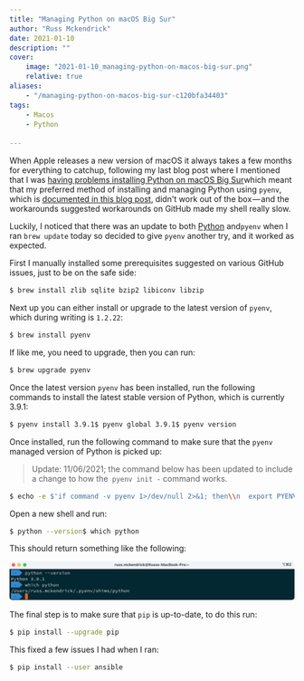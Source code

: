 ```yaml
---
title: "Managing Python on macOS Big Sur"
author: "Russ Mckendrick"
date: 2021-01-10
description: ""
cover:
    image: "2021-01-10_managing-python-on-macos-big-sur.png" 
    relative: true
aliases:
    - "/managing-python-on-macos-big-sur-c120bfa34403"
tags:
    - Macos
    - Python

---
```


When Apple releases a new version of macOS it always takes a few months for everything to catchup, following my last blog post where I mentioned that I was [having problems installing Python on macOS Big Sur](https://www.mediaglasses.blog/2020/12/28/ansible-azure-and-macos-big-sur/)which meant that my preferred method of installing and managing Python using `pyenv`, which is [documented in this blog post](https://www.mediaglasses.blog/2019/12/29/upgrade-python-on-macos/), didn't work out of the box — and the workarounds suggested workarounds on GitHub made my shell really slow.

Luckily, I noticed that there was an update to both [Python](https://www.python.org/downloads/release/python-391/) and`pyenv` when I ran `brew update` today so decided to give `pyenv` another try, and it worked as expected.

First I manually installed some prerequisites suggested on various GitHub issues, just to be on the safe side:

``` bash
$ brew install zlib sqlite bzip2 libiconv libzip
```

Next up you can either install or upgrade to the latest version of `pyenv`, which during writing is `1.2.22`:

``` bash
$ brew install pyenv
```

If like me, you need to upgrade, then you can run:

``` bash
$ brew upgrade pyenv
```

Once the latest version `pyenv` has been installed, run the following commands to install the latest stable version of Python, which is currently 3.9.1:

``` bash
$ pyenv install 3.9.1$ pyenv global 3.9.1$ pyenv version
```

Once installed, run the following command to make sure that the `pyenv` managed version of Python is picked up:

> Update: 11/06/2021; the command below has been updated to include a change to how the` pyenv init -` command works.

``` bash
$ echo -e $'if command -v pyenv 1>/dev/null 2>&1; then\\n  export PYENV_ROOT="$HOME/.pyenv"\\n  export PATH="$PYENV_ROOT/bin:$PATH"\\n  eval "$(pyenv init --path)"\\n  eval "$(pyenv init -)"\\nfi' >> ~/.zshrc
```

Open a new shell and run:

``` bash
$ python --version$ which python
```

This should return something like the following:

![](images/2021-01-10_managing-python-on-macos-big-sur-01.png)

The final step is to make sure that `pip` is up-to-date, to do this run:

``` bash
$ pip install --upgrade pip
```

This fixed a few issues I had when I ran:

``` bash
$ pip install --user ansible
```
